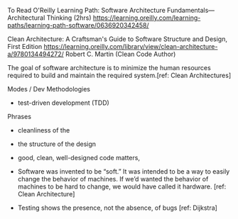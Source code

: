 


To Read
O'Reilly Learning Path: Software Architecture Fundamentals—Architectural Thinking (2hrs)
https://learning.oreilly.com/learning-paths/learning-path-software/0636920342458/


Clean Architecture: A Craftsman's Guide to Software Structure and Design, First Edition
https://learning.oreilly.com/library/view/clean-architecture-a/9780134494272/
Robert C. Martin  (Clean Code Author)


The goal of software architecture is to minimize the human resources required to build and maintain the required system.[ref: Clean Architectures]


Modes / Dev Methodologies
- test-driven development (TDD)

Phrases
- cleanliness of the
- the structure of the design
- good, clean, well-designed code matters,

- Software was invented to be “soft.” It was intended to be a way to easily change the behavior of machines. If we’d wanted the behavior of machines to be hard to change, we would have called it hardware. [ref: Clean Architecture]

- Testing shows the presence, not the absence, of bugs [ref: Dijkstra]
